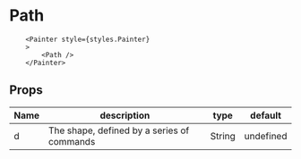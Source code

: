 # Path

```JS
    <Painter style={styles.Painter} 
    >
        <Path />      
    </Painter>
```

## Props

| Name | description | type | default |
| --- | --- | --- | --- |
| d | The shape, defined by a series of commands  | String | undefined |


